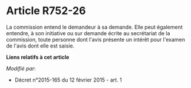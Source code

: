 # Article R752-26

La commission entend le demandeur à sa demande. Elle peut également entendre, à son initiative ou sur demande écrite au
secrétariat de la commission, toute personne dont l'avis présente un intérêt pour l'examen de l'avis dont elle est saisie.

**Liens relatifs à cet article**

_Modifié par_:

  - Décret n°2015-165 du 12 février 2015 - art. 1
